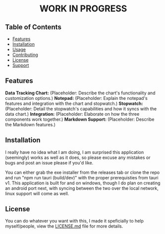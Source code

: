 <div align="center">

# WORK IN PROGRESS

</div>

## Table of Contents

*   [Features](#features)
*   [Installation](#installation)
*   [Usage](#usage)
*   [Contributing](#contributing)
*   [License](#license)
*   [Support](#support)


## Features

**Data Tracking Chart:** (Placeholder: Describe the chart's functionality and customization options.)
**Notepad:** (Placeholder: Explain the notepad's features and integration with the chart and stopwatch.)
**Stopwatch:** (Placeholder: Detail the stopwatch's capabilities and how it syncs with the data chart.)
**Integration:** (Placeholder: Elaborate on how the three components work together.)
**Markdown Support:** (Placeholder: Describe the Markdown features.)

## Installation

I really have no idea what I am doing, I am surprised this application (seemingly) works as well as it does, so please excuse any mistakes or bugs and post an issue please if you'd like.

You can either grab the exe installer from the releases tab or clone the repo and run "npm run tauri (build/dev)" with the proper prerequisties from tauri v1. This application is built for and on windows, though I do plan on creating an android port next, with syncing between the two over the local network, linux support will come as well.

## License

You can do whatever you want with this, I made it speficially to help myself/people, view the [LICENSE.md](LICENSE.md) file for more details.
